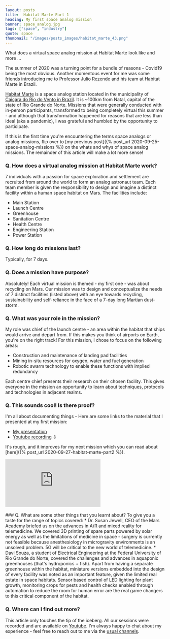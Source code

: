 ```yaml
---
layout: posts
title:  Habitat Marte Part 1
heading: My first space analog mission
banner: space_analog.jpg
tags: ["space", "industry"]
quote: space
thumbnail: "/images/posts_images/habitat_marte_43.png"
---
```

What does a virtual space analog mission at Habitat Marte look like and more ...
<!--more-->

The summer of 2020 was a turning point for a bundle of reasons - Covid19 being the most obvious. Another momentous event for me was some friends introducing me to Professor Julio Rezende and his team at Habitat Marte in Brazil. 

[Habitat Marte](<http://www.habitatmarte.com/>) is a space analog station located in the municipality of [Caiçara do Rio do Vento in Brazil](https://goo.gl/maps/fxbxGofz4tgraKVA6). It is ~100km from Natal, capital of the state of Rio Grande do Norte. Missions that were generally conducted with in-person participants, transformed to being completely virtual this summer - and although that transformation happened for reasons that are less than ideal (aka a pandemic), I was grateful and humbled by the opportunity to participate. 

If this is the first time you're encountering the terms space analogs or analog missions, flip over to [my previous post]({% post_url 2020-09-25-space-analog-missions %}) on the whats and whys of space analog missions. The remainder of this article will make a lot more sense!

### Q. How does a virtual analog mission at Habitat Marte work?
<p><span class="image right"><img src="/images/posts_images/habitat_marte_43.png" alt="" /></span>7 individuals with a passion for space exploration and settlement are recruited from around the world to form an analog astronaut team. Each team member is given the responsibility to design and imagine a distinct facility within a human space habitat on Mars. The facilities include:
<ul>
<li> Main Station</li>
<li> Launch Centre</li>
<li> Greenhouse</li>
<li> Sanitation Centre</li>
<li> Health Centre</li>
<li> Engineering Station</li>
<li> Power Station</li></ul>
</p>

### Q. How long do missions last?
Typically, for 7 days.

### Q. Does a mission have purpose?
Absolutely! Each virtual mission is themed - my first one - was about recycling on Mars. Our mission was to design and conceptualize the needs of 7 distinct facilities (listed above) with an eye towards recycling, sustainability and self-reliance in the face of a 7-day long Martian dust-storm. 

### Q. What was your role in the mission?
My role was chief of the launch centre - an area within the habitat that ships would arrive and depart from. If this makes you think of airports on Earth, you're on the right track! For this mission, I chose to focus on the following areas:
* Construction and maintenance of landing pad facilities
* Mining in-situ resources for oxygen, water and fuel generation
* Robotic swarm technology to enable these functions with implied redundancy

Each centre chief presents their research on their chosen facility. This gives everyone in the mission an opportunity to learn about techniques, protocols and technologies in adjacent realms. 

### Q. This sounds cool! Is there proof?
I'm all about documenting things - Here are some links to the material that I presented at my first mission:
* [My presentation](https://drive.google.com/file/d/1pTrI9WQLP_bdtZDMExhG6S2QyblRRq3b/view?usp=sharing)
* [Youtube recording](https://www.youtube.com/watch?v=1kD_FpYEfxA)
&#8681;

It's rough, and it improves for my next mission which you can read about [here]({% post_url 2020-09-27-habitat-marte-part2 %}). 
<div class="youtube-container">
    <iframe class="youtube-iframe" src="https://www.youtube.com/embed/1kD_FpYEfxA" frameborder="0" allow="accelerometer; autoplay; clipboard-write; encrypted-media; gyroscope; picture-in-picture" allowfullscreen></iframe>
</div>

<br/>
### Q. What are some other things that you learnt about?
To give you a taste for the range of topics covered:
* Dr. Susan Jewell, CEO of the Mars Academy briefed us on the advances in A/R and mixed reality for telemedicine. We covered 3D printing of spare parts powered by solar energy as well as the limitations of medicine in space - surgery is currently not feasible because anesthesiology in microgravity environments is an unsolved problem. 5G will be critical to the new world of telemedicine. 
* Davi Souza, a student of Electrical Engineering at the Federal University of Rio Grande do Norte, covered the challenges and advances in aquaponic greenhouses (that's hydroponics + fish). Apart from having a separate greenhouse within the habitat, miniature versions embedded into the design of every facility was noted as an important feature, given the limited real estate in space habitats. Sensor based control of LED lighting for plant growth, monitoring crops for pests and health checks enabled through automation to reduce the room for human error are the real game changers to this critical component of the habitat. 

### Q. Where can I find out more? 
This article only touches the tip of the iceberg. All our sessions were recorded and are available on [Youtube](https://www.youtube.com/HabitatMarte). I'm always happy to chat about my experience - feel free to reach out to me via the [usual channels](/contact).
